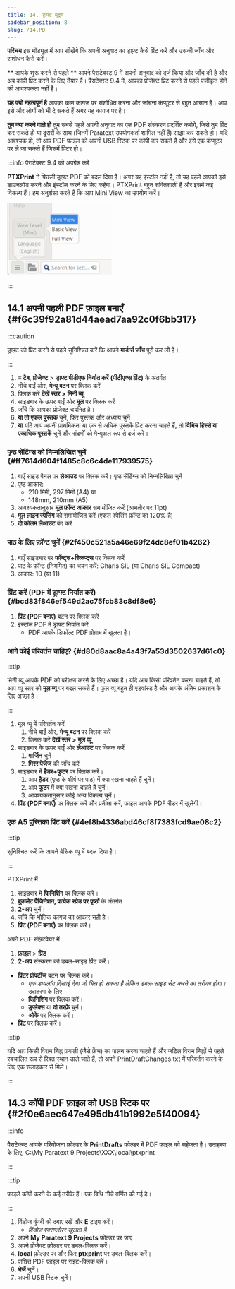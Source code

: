 ```yaml
---
title: 14. ड्राफ्ट मुद्रण
sidebar_position: 8
slug: /14.PD
---
```


**परिचय** इस मॉड्यूल में आप सीखेंगे कि अपनी अनुवाद का ड्राफ़्ट कैसे प्रिंट करें और उसकी जाँच और संशोधन कैसे करें।

\*\* आपके शुरू करने से पहले \*\*   आपने पैराटेक्स्ट 9 में अपनी अनुवाद को दर्ज किया और जाँच की है और अब कॉपी प्रिंट करने के लिए तैयार हैं। पैराटेक्स्ट 9.4 में, आपका प्रोजेक्ट प्रिंट करने से पहले पंजीकृत होने की आवश्यकता नहीं है।

**यह क्यों महत्वपूर्ण है**  आपका काम कागज़ पर संशोधित करना और जांचना कंप्यूटर से बहुत आसान है। आप इसे और लोगों को भी दे सकते हैं अगर यह कागज पर है।

**तुम क्या करने वाले हो** तुम सबसे पहले अपनी अनुवाद का एक PDF संस्करण प्रदर्शित करोगे, जिसे तुम प्रिंट कर सकते हो या दूसरों के साथ (जिनमें Paratext उपयोगकर्ता शामिल नहीं हैं) साझा कर सकते हो। यदि आवश्यक हो, तो आप PDF फ़ाइल को अपनी USB स्टिक पर कॉपी कर सकते हैं और इसे एक कंप्यूटर पर ले जा सकते हैं जिसमें प्रिंटर हो।

:::info पैराटेक्स्ट 9.4 को अपग्रेड करें

<div class='notion-row'>
<div class='notion-column' style={{width: 'calc((100% - (min(32px, 4vw) * 1)) * 0.5)'}}>

**PTXPrint** ने पिछली ड्राफ़्ट PDF को बदल दिया है। अगर यह इंस्टॉल नहीं है, तो यह पहले आपको इसे डाउनलोड करने और इंस्टॉल करने के लिए कहेगा। PTXPrint बहुत शक्तिशाली है और इसमें कई विकल्प हैं। हम अनुशंसा करते हैं कि आप Mini View का उपयोग करें।

</div><div className='notion-spacer'></div>

<div class='notion-column' style={{width: 'calc((100% - (min(32px, 4vw) * 1)) * 0.5)'}}>

![](./1156349448.png)

</div><div className='notion-spacer'></div>
</div>

:::

## 14.1 अपनी पहली PDF फ़ाइल बनाएँ {#f6c39f92a81d44aead7aa92c0f6bb317}

:::caution

ड्राफ़्ट को प्रिंट करने से पहले सुनिश्चित करें कि आपने **मार्कर्स जाँच** पूरी कर ली है।

:::

1. **≡ टैब**, **प्रोजेक्ट** > **ड्राफ्ट पीडीएफ निर्यात करें** **(पीटीएक्स प्रिंट)** के अंतर्गत
2. नीचे बाईं ओर, **मेन्यू बटन** पर क्लिक करें
3. क्लिक करें **देखें स्तर >**  **मिनी व्यू**
4. साइडबार के ऊपर बाईं ओर **मूल** पर क्लिक करें
5. जाँचें कि आपका प्रोजेक्ट चयनित है।
6. **या तो** **एकल पुस्तक** चुनें, फिर पुस्तक और अध्याय चुनें
7. **या** यदि आप अपनी प्राथमिकता या एक से अधिक पुस्तकें प्रिंट करना चाहते हैं, तो **विभिन्न हिस्से या एकाधिक पुस्तकें** चुनें और संदर्भों को मैन्युअल रूप से दर्ज करें।

### पृष्ठ सेटिंग्स को निम्नलिखित चुनें {#ff7614d604f1485c8c6c4de117939575}

1. बाएँ साइड पैनल पर **लेआउट** पर क्लिक करें। पृष्ठ सेटिंग्स को निम्नलिखित चुनें
2. पृष्ठ आकार:
   - 210 मिमी, 297 मिमी (A4) या
   - 148mm, 210mm (A5)
3. आवश्यकतानुसार **मूल फ़ॉन्ट आकार** समायोजित करें (आमतौर पर 11pt)
4. **मूल लाइन स्पेसिंग** को समायोजित करें (एकल स्पेसिंग फ़ॉन्ट का 120% है)
5. **दो कॉलम लेआउट** बंद करें

### पाठ के लिए फ़ॉन्ट चुनें {#2f450c521a5a46e69f24dc8ef01b4262}

1. बाएँ साइडबार पर **फॉन्ट्स+स्क्रिप्ट्स** पर क्लिक करें
2. पाठ के फ़ॉन्ट (नियमित) का चयन करें: Charis SIL (या Charis SIL Compact)
3. आकार: 10 (या 11)

### प्रिंट करें (PDF में ड्राफ्ट निर्यात करें) {#bcd83f846ef549d2ac75fcb83c8df8e6}

1. **प्रिंट (PDF बनाएं)** बटन पर क्लिक करें
2. इंस्टॉल PDF में ड्राफ्ट निर्यात करें
   - PDF आपके डिफ़ॉल्ट PDF प्रोग्राम में खुलता है।

### आगे कोई परिवर्तन चाहिए? {#d80d8aac8a4a43f7a53d3502637d61c0}

:::tip

मिनी व्यू आपके PDF को परीक्षण करने के लिए अच्छा है। यदि आप किसी परिवर्तन करना चाहते हैं, तो आप व्यू स्तर को **मूल व्यू** पर बदल सकते हैं। फुल व्यू बहुत ही एडवांस्ड है और आपके अंतिम प्रकाशन के लिए अच्छा है।

:::

1. मूल व्यू में परिवर्तन करें
   1. नीचे बाईं ओर, **मेन्यू बटन** पर क्लिक करें
   2. क्लिक करें **देखें स्तर >**  **मूल व्यू**
2. साइडबार के ऊपर बाईं ओर **लेआउट** पर क्लिक करें
   1. **मार्जिन** चुनें
   2. **मिरर पेजेज** की जाँच करें
3. साइडबार में **हैडर+फुटर** पर क्लिक करें।
   1. आप **हैडर** (पृष्ठ के शीर्ष पर पाठ) में क्या रखना चाहते हैं चुनें।
   2. आप **फूटर** में क्या रखना चाहते हैं चुनें।
   3. आवश्यकतानुसार कोई अन्य विकल्प चुनें।
4. **प्रिंट (PDF बनाएँ)** पर क्लिक करें और प्रतीक्षा करें, फ़ाइल आपके PDF रीडर में खुलेगी।

### एक A5 पुस्तिका प्रिंट करें {#4ef8b4336abd46cf8f7383fcd9ae08c2}

:::tip

सुनिश्चित करें कि आपने बेसिक व्यू में बदल दिया है।

:::

PTXPrint में

1. साइडबार में **फिनिशिंग** पर क्लिक करें।
2. **बुकलेट पैजिनेशन, प्रत्येक स्प्रेड पर पृष्ठों** के अंतर्गत
3. **2-अप** चुनें।
4. जाँचें कि भौतिक कागज का आकार सही है।
5. **प्रिंट (PDF बनाएँ)** पर क्लिक करें।

अपने PDF सॉफ़्टवेयर में

1. **फ़ाइल** > **प्रिंट**
2. **2-अप** संस्करण को डबल-साइड प्रिंट करें।

- **प्रिंटर प्रॉपर्टीज** बटन पर क्लिक करें।
  - _एक डायलॉग दिखाई देगा जो भिन्न हो सकता है लेकिन डबल-साइड सेट करने का तरीका होगा।_ उदाहरण के लिए
  - **फिनिशिंग** पर क्लिक करें।
  - **डुप्लेक्स** या **दो तरफ़ें** चुनें।
  - **ओके** पर क्लिक करें।
- **प्रिंट** पर क्लिक करें।

:::tip

यदि आप किसी विराम चिह्न प्रणाली (जैसे फ्रेंच) का पालन करना चाहते हैं और जटिल विराम चिह्नों से पहले स्वचालित रूप से रिक्त स्थान डाले जाते हैं, तो अपने PrintDraftChanges.txt में परिवर्तन करने के लिए एक सलाहकार से मिलें।

:::

## 14.3 कॉपी PDF फ़ाइल को USB स्टिक पर {#2f0e6aec647e495db41b1992e5f40094}

:::info

पैराटेक्स्ट आपके परियोजना फ़ोल्डर के **PrintDrafts** फ़ोल्डर में PDF फ़ाइल को सहेजता है। उदाहरण के लिए, C:\My Paratext 9 Projects\XXX\local\ptxprint

:::

:::tip

फाइलें कॉपी करने के कई तरीके हैं। एक विधि नीचे वर्णित की गई है।

:::

1. विंडोज कुंजी को दबाए रखें और **E** टाइप करें।
   - _विंडोज़ एक्सप्लोरर खुलता है_
2. अपने **My Paratext 9 Projects** फ़ोल्डर पर जाएं
3. अपने प्रोजेक्ट फ़ोल्डर पर डबल-क्लिक करें।
4. **local** फ़ोल्डर पर और फिर **ptxprint** पर डबल-क्लिक करें।
5. वांछित PDF फ़ाइल पर राइट-क्लिक करें।
6. **भेजें** चुनें।
7. अपनी USB स्टिक चुनें।
